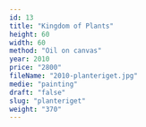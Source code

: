 ```yaml
---
id: 13
title: "Kingdom of Plants"
height: 60
width: 60
method: "Oil on canvas"
year: 2010
price: "2800"
fileName: "2010-planteriget.jpg"
medie: "painting"
draft: "false"
slug: "planteriget"
weight: "370"
---
```

